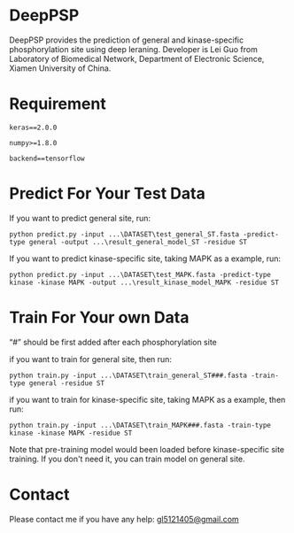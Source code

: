 # DeepPSP

DeepPSP provides the prediction of general and kinase-specific phosphorylation site using deep leraning. Developer is Lei Guo from Laboratory of Biomedical Network, Department of Electronic Science, Xiamen University of China.

# Requirement

    keras==2.0.0

    numpy>=1.8.0

    backend==tensorflow

# Predict For Your Test Data

If you want to predict general site, run:

    python predict.py -input ...\DATASET\test_general_ST.fasta -predict-type general -output ...\result_general_model_ST -residue ST
    
If you want to predict kinase-specific site, taking MAPK as a example, run:

    python predict.py -input ...\DATASET\test_MAPK.fasta -predict-type kinase -kinase MAPK -output ...\result_kinase_model_MAPK -residue ST

# Train For Your own Data

“#” should be first added after each phosphorylation site

if you want to train for general site, then run:

    python train.py -input ...\DATASET\train_general_ST###.fasta -train-type general -residue ST   

if you want to train for kinase-specific site, taking MAPK as a example, then run:

    python train.py -input ...\DATASET\train_MAPK###.fasta -train-type kinase -kinase MAPK -residue ST   

Note that pre-training model would been loaded before kinase-specific site training. If you don't need it, you can train model on general site. 
    
# Contact

Please contact me if you have any help: gl5121405@gmail.com
